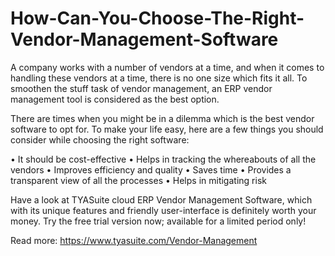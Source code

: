 # How-Can-You-Choose-The-Right-Vendor-Management-Software
A company works with a number of vendors at a time, and when it comes to handling these vendors at a time, there is no one size which fits it all. To smoothen the stuff task of vendor management, an ERP vendor management tool is considered as the best option. 

There are times when you might be in a dilemma which is the best vendor software to opt for. To make your life easy, here are a few things you should consider while choosing the right software:

•	It should be cost-effective
•	Helps in tracking the whereabouts of all the vendors
•	Improves efficiency and quality
•	Saves time
•	Provides a transparent view of all the processes
•	Helps in mitigating risk

Have a look at TYASuite cloud ERP Vendor Management Software, which with its unique features and friendly user-interface is definitely worth your money. Try the free trial version now; available for a limited period only!

Read more: https://www.tyasuite.com/Vendor-Management
